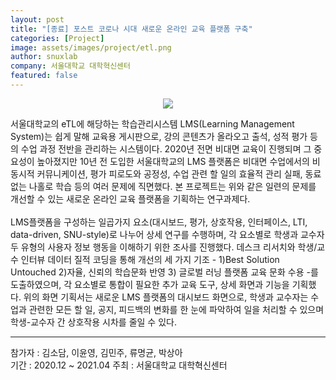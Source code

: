 ```yaml
---
layout: post
title: "[종료] 포스트 코로나 시대 새로운 온라인 교육 플랫폼 구축"
categories: [Project]
image: assets/images/project/etl.png
author: snuxlab
company: 서울대학교 대학혁신센터
featured: false
---
```


<p align="center">
<img src="{{site.baseurl}}/assets/images/project/etl.png"></p>
<p>서울대학교의 eTL에 해당하는 학습관리시스템 LMS(Learning Management System)는 쉽게 말해 교육용 게시판으로, 강의 콘텐츠가 올라오고 출석, 성적 평가 등의 수업 과정 전반을 관리하는 시스템이다. 2020년 전면 비대면 교육이 진행되며 그 중요성이 높아졌지만 10년 전 도입한 서울대학교의 LMS 플랫폼은 비대면 수업에서의 비동시적 커뮤니케이션, 평가 피로도와 공정성, 수업 관련 할 일의 효율적 관리 실패, 동료 없는 나홀로 학습 등의 여러 문제에 직면했다. 본 프로젝트는 위와 같은 일련의 문제를 개선할 수 있는 새로운 온라인 교육 플랫폼을 기획하는 연구과제다. <br>
<br>
LMS플랫폼을 구성하는 일곱가지 요소(대시보드, 평가, 상호작용, 인터페이스, LTI, data-driven, SNU-style)로 나누어 상세 연구를 수행하며, 각 요소별로 학생과 교수자 두 유형의 사용자 정보 행동을 이해하기 위한 조사를 진행했다. 데스크 리서치와 학생/교수 인터뷰 데이터 질적 코딩을 통해 개선의 세 가지 기조 - 1)Best Solution Untouched 2)자율, 신뢰의 학습문화 반영 3) 글로벌 러닝 플랫폼 교육 문화 수용 -를 도출하였으며, 각 요소별로 통합이 필요한 추가 교육 도구, 상세 화면과 기능을 기획했다. 위의 화면 기획서는 새로운 LMS 플랫폼의 대시보드 화면으로, 학생과 교수자는 수업과 관련한 모든 할 일, 공지, 피드백의 변화를 한 눈에 파악하여 일을 처리할 수 있으며 학생-교수자 간 상호작용 시차를 줄일 수 있다.</p>
<hr>
참가자 : 김소담, 이윤영, 김민주, 류명균, 박상아<br>
기간 : 2020.12 ~ 2021.04
주최 : 서울대학교 대학혁신센터
<br>